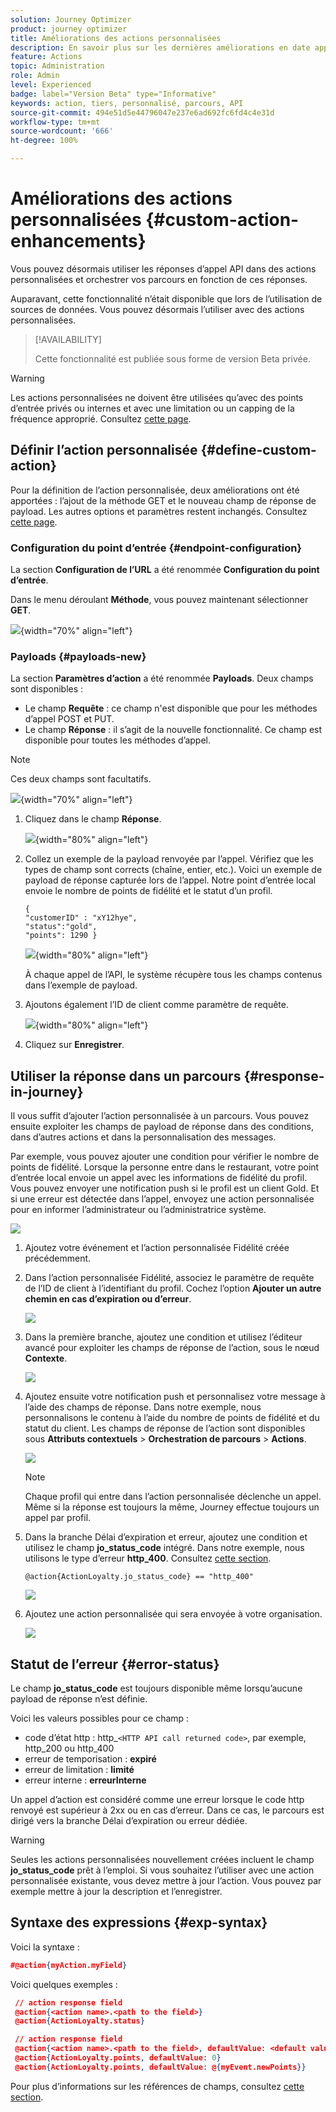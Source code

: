 ```yaml
---
solution: Journey Optimizer
product: journey optimizer
title: Améliorations des actions personnalisées
description: En savoir plus sur les dernières améliorations en date apportées aux actions personnalisées.
feature: Actions
topic: Administration
role: Admin
level: Experienced
badge: label="Version Beta" type="Informative"
keywords: action, tiers, personnalisé, parcours, API
source-git-commit: 494e51d5e44796047e237e6ad692fc6fd4c4e31d
workflow-type: tm+mt
source-wordcount: '666'
ht-degree: 100%

---
```


# Améliorations des actions personnalisées {#custom-action-enhancements}

Vous pouvez désormais utiliser les réponses d’appel API dans des actions personnalisées et orchestrer vos parcours en fonction de ces réponses.

Auparavant, cette fonctionnalité n’était disponible que lors de l’utilisation de sources de données. Vous pouvez désormais l’utiliser avec des actions personnalisées.

>[!AVAILABILITY]
>
>Cette fonctionnalité est publiée sous forme de version Beta privée.

>[!WARNING]
>
>Les actions personnalisées ne doivent être utilisées qu’avec des points d’entrée privés ou internes et avec une limitation ou un capping de la fréquence approprié. Consultez [cette page](../configuration/external-systems.md).

## Définir l’action personnalisée {#define-custom-action}

Pour la définition de l’action personnalisée, deux améliorations ont été apportées : l’ajout de la méthode GET et le nouveau champ de réponse de payload. Les autres options et paramètres restent inchangés. Consultez [cette page](../action/about-custom-action-configuration.md).

### Configuration du point d’entrée {#endpoint-configuration}

La section **Configuration de l’URL** a été renommée **Configuration du point d’entrée**.

Dans le menu déroulant **Méthode**, vous pouvez maintenant sélectionner **GET**.

![](assets/action-response1.png){width="70%" align="left"}

### Payloads {#payloads-new}

La section **Paramètres d’action** a été renommée **Payloads**. Deux champs sont disponibles :

* Le champ **Requête** : ce champ n&#39;est disponible que pour les méthodes d’appel POST et PUT.
* Le champ **Réponse** : il s’agit de la nouvelle fonctionnalité. Ce champ est disponible pour toutes les méthodes d’appel.

>[!NOTE]
> 
>Ces deux champs sont facultatifs.

![](assets/action-response2.png){width="70%" align="left"}

1. Cliquez dans le champ **Réponse**.

   ![](assets/action-response3.png){width="80%" align="left"}

1. Collez un exemple de la payload renvoyée par l’appel. Vérifiez que les types de champ sont corrects (chaîne, entier, etc.). Voici un exemple de payload de réponse capturée lors de l’appel. Notre point d’entrée local envoie le nombre de points de fidélité et le statut d’un profil.

   ```
   {
   "customerID" : "xY12hye",    
   "status":"gold",
   "points": 1290 }
   ```

   ![](assets/action-response4.png){width="80%" align="left"}

   À chaque appel de l’API, le système récupère tous les champs contenus dans l’exemple de payload.

1. Ajoutons également l’ID de client comme paramètre de requête.

   ![](assets/action-response9.png){width="80%" align="left"}

1. Cliquez sur **Enregistrer**.

## Utiliser la réponse dans un parcours {#response-in-journey}

Il vous suffit d’ajouter l’action personnalisée à un parcours. Vous pouvez ensuite exploiter les champs de payload de réponse dans des conditions, dans d’autres actions et dans la personnalisation des messages.

Par exemple, vous pouvez ajouter une condition pour vérifier le nombre de points de fidélité. Lorsque la personne entre dans le restaurant, votre point d’entrée local envoie un appel avec les informations de fidélité du profil. Vous pouvez envoyer une notification push si le profil est un client Gold. Et si une erreur est détectée dans l’appel, envoyez une action personnalisée pour en informer l’administrateur ou l’administratrice système.

![](assets/action-response5.png)

1. Ajoutez votre événement et l’action personnalisée Fidélité créée précédemment.

1. Dans l’action personnalisée Fidélité, associez le paramètre de requête de l’ID de client à l’identifiant du profil. Cochez l’option **Ajouter un autre chemin en cas d’expiration ou d’erreur**.

   ![](assets/action-response10.png)

1. Dans la première branche, ajoutez une condition et utilisez l’éditeur avancé pour exploiter les champs de réponse de l’action, sous le nœud **Contexte**.

   ![](assets/action-response6.png)

1. Ajoutez ensuite votre notification push et personnalisez votre message à l’aide des champs de réponse. Dans notre exemple, nous personnalisons le contenu à l’aide du nombre de points de fidélité et du statut du client. Les champs de réponse de l’action sont disponibles sous **Attributs contextuels** > **Orchestration de parcours** > **Actions**.

   ![](assets/action-response8.png)

   >[!NOTE]
   >
   >Chaque profil qui entre dans l’action personnalisée déclenche un appel. Même si la réponse est toujours la même, Journey effectue toujours un appel par profil.

1. Dans la branche Délai d’expiration et erreur, ajoutez une condition et utilisez le champ **jo_status_code** intégré. Dans notre exemple, nous utilisons le
   type d’erreur **http_400**. Consultez [cette section](#error-status).

   ```
   @action{ActionLoyalty.jo_status_code} == "http_400"
   ```

   ![](assets/action-response7.png)

1. Ajoutez une action personnalisée qui sera envoyée à votre organisation.

   ![](assets/action-response11.png)

## Statut de l’erreur {#error-status}

Le champ **jo_status_code** est toujours disponible même lorsqu’aucune payload de réponse n’est définie.

Voici les valeurs possibles pour ce champ :

* code d’état http : http_`<HTTP API call returned code>`, par exemple, http_200 ou http_400
* erreur de temporisation : **expiré**
* erreur de limitation : **limité**
* erreur interne : **erreurInterne**

Un appel d’action est considéré comme une erreur lorsque le code http renvoyé est supérieur à 2xx ou en cas d’erreur. Dans ce cas, le parcours est dirigé vers la branche Délai d’expiration ou erreur dédiée.

>[!WARNING]
>
>Seules les actions personnalisées nouvellement créées incluent le champ **jo_status_code** prêt à l’emploi. Si vous souhaitez l’utiliser avec une action personnalisée existante, vous devez mettre à jour l’action. Vous pouvez par exemple mettre à jour la description et l’enregistrer.

## Syntaxe des expressions {#exp-syntax}

Voici la syntaxe :

```json
#@action{myAction.myField} 
```

Voici quelques exemples :

```json
 // action response field
 @action{<action name>.<path to the field>}
 @action{ActionLoyalty.status}
```

```json
 // action response field
 @action{<action name>.<path to the field>, defaultValue: <default value expression>}
 @action{ActionLoyalty.points, defaultValue: 0}
 @action{ActionLoyalty.points, defaultValue: @{myEvent.newPoints}}
```

Pour plus d’informations sur les références de champs, consultez [cette section](../building-journeys/expression/field-references.md).

